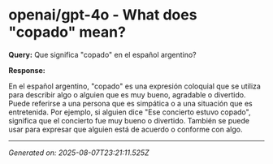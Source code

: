 # openai/gpt-4o - What does "copado" mean?

**Query:** Que significa "copado" en el español argentino?



**Response:**

En el español argentino, "copado" es una expresión coloquial que se utiliza para describir algo o alguien que es muy bueno, agradable o divertido. Puede referirse a una persona que es simpática o a una situación que es entretenida. Por ejemplo, si alguien dice "Ese concierto estuvo copado", significa que el concierto fue muy bueno o divertido. También se puede usar para expresar que alguien está de acuerdo o conforme con algo.

---
*Generated on: 2025-08-07T23:21:11.525Z*
